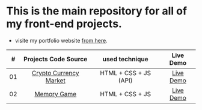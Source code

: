 # This is the main repository for all of my front-end projects.

- visite my portfolio website [from here](https://idriss-khattabi.netlify.app/).

| # | Projects Code Source | used technique | Live Demo |
|:---:|:--------------------------:|:-----------:|:-----------:|
| 01 | [Crypto Currency Market](https://github.com/drisskhattabi6/front-end-projects/tree/main/crypto%20currency%20market) | HTML + CSS + JS (API) |[Live Demo](https://drisskhattabi6.github.io/front-end-projects/crypto%20currency%20market/) |
| 02 | [Memory Game](https://github.com/drisskhattabi6/front-end-projects/tree/main/Memory%20Game) | HTML + CSS + JS |[Live Demo](https://drisskhattabi6.github.io/front-end-projects/Memory%20Game/) |
